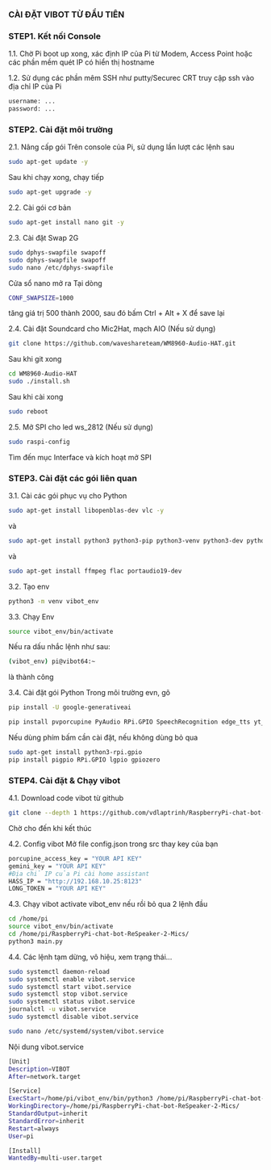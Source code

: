 ### CÀI ĐẶT VIBOT TỪ ĐẦU TIÊN

### STEP1. Kết nối Console

1.1. Chờ Pi boot up xong, xác định IP của Pi từ Modem, Access Point hoặc các phần mềm quét IP có hiển thị hostname

1.2. Sử dụng các phần mêm SSH như putty/Securec CRT truy cập ssh vào địa chỉ IP của Pi

```sh
username: ...
password: ...
```

### STEP2. Cài đặt môi trường

2.1. Nâng cấp gói
Trên console của Pi, sử dụng lần lượt các lệnh sau

```sh
sudo apt-get update -y
```
Sau khi chạy xong, chạy tiếp
```sh
sudo apt-get upgrade -y
```
2.2. Cài gói cơ bản
```sh
sudo apt-get install nano git -y
```
2.3. Cài đặt Swap 2G

```sh
sudo dphys-swapfile swapoff
sudo dphys-swapfile swapoff
sudo nano /etc/dphys-swapfile
```
Cửa sổ nano mở ra
Tại dòng 
```sh
CONF_SWAPSIZE=1000
```
tăng giá trị 500 thành 2000, sau đó bấm Ctrl + Alt + X để save lại

2.4. Cài đặt Soundcard cho Mic2Hat, mạch AIO (Nếu sử dụng)
```sh
git clone https://github.com/waveshareteam/WM8960-Audio-HAT.git
```
Sau khi git xong
```sh
cd WM8960-Audio-HAT
sudo ./install.sh 
```
Sau khi cài xong
```sh
sudo reboot
```
2.5. Mở SPI cho led ws_2812 (Nếu sử dụng)
```sh
sudo raspi-config
```
Tìm đến mục Interface và kích hoạt mở SPI

### STEP3. Cài đặt các gói liên quan
3.1. Cài các gói phục vụ cho Python

```sh
sudo apt-get install libopenblas-dev vlc -y
```
và
```sh
sudo apt-get install python3 python3-pip python3-venv python3-dev python3-rpi.gpio python3-pyaudio
```
và
```sh
sudo apt-get install ffmpeg flac portaudio19-dev
```

3.2. Tạo env
```sh
python3 -m venv vibot_env
```
3.3. Chạy Env
```sh
source vibot_env/bin/activate
```
Nếu ra dấu nhắc lệnh như sau:
```sh
(vibot_env) pi@vibot64:~ 
```
là thành công

3.4. Cài đặt gói Python
Trong môi trường evn, gõ
```sh
pip install -U google-generativeai
```
```sh
pip install pvporcupine PyAudio RPi.GPIO SpeechRecognition edge_tts yt_dlp spidev beautifulsoup4 requests
```

Nếu dùng phím bấm cần cài đặt, nếu không dùng bỏ qua
```sh
sudo apt-get install python3-rpi.gpio 
pip install pigpio RPi.GPIO lgpio gpiozero
```


### STEP4. Cài đặt & Chạy vibot

4.1. Download code vibot từ github
```sh
git clone --depth 1 https://github.com/vdlaptrinh/RaspberryPi-chat-bot-ReSpeaker-2-Mics.git
```
Chờ cho đến khi kết thúc

4.2. Config vibot
Mở file config.json trong src thay key của bạn
```sh
porcupine_access_key = "YOUR API KEY"
gemini_key = "YOUR API KEY"
#Địa chỉ IP của Pi cài home assistant
HASS_IP = "http://192.168.10.25:8123"
LONG_TOKEN = "YOUR API KEY"
```

4.3. Chạy vibot
activate vibot_env nếu rồi bỏ qua 2 lệnh đầu
```sh
cd /home/pi
source vibot_env/bin/activate
cd /home/pi/RaspberryPi-chat-bot-ReSpeaker-2-Mics/
python3 main.py
```

4.4. Các lệnh tạm dừng, vô hiệu, xem trạng thái...
```sh
sudo systemctl daemon-reload
sudo systemctl enable vibot.service
sudo systemctl start vibot.service
sudo systemctl stop vibot.service
sudo systemctl status vibot.service
journalctl -u vibot.service
sudo systemctl disable vibot.service
```
```sh
sudo nano /etc/systemd/system/vibot.service
```
Nội dung vibot.service
```sh
[Unit]
Description=VIBOT
After=network.target

[Service]
ExecStart=/home/pi/vibot_env/bin/python3 /home/pi/RaspberryPi-chat-bot-ReSpeaker-2-Mics/main.py
WorkingDirectory=/home/pi/RaspberryPi-chat-bot-ReSpeaker-2-Mics/
StandardOutput=inherit
StandardError=inherit
Restart=always
User=pi

[Install]
WantedBy=multi-user.target
```